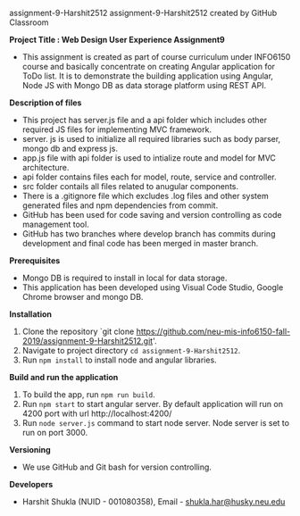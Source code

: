 assignment-9-Harshit2512
assignment-9-Harshit2512 created by GitHub Classroom

**Project Title : Web Design User Experience Assignment9**
- This assignment is created as part of course curriculum under INFO6150 course and basically concentrate on creating Angular application for ToDo list. It is to demonstrate the building application using Angular, Node JS with Mongo DB as data storage platform using REST API.

**Description of files**
- This project has server.js file and a api folder which includes other required JS files for implementing MVC framework.
- server. js is used to initialize all required libraries such as body parser, mongo db and express js.
- app.js file with api folder is used to intialize route and model for MVC architecture.
- api folder contains files each for model, route, service and controller.
- src folder contails all files related to anugular components.
- There is a .gitignore file which excludes .log files and other system generated files and npm dependencies from commit.
- GitHub has been used for code saving and version controlling as code management tool.
- GitHub has two branches where develop branch has commits during development and final code has been merged in master branch.

**Prerequisites**
- Mongo DB is required to install in local for data storage.
- This application has been developed using Visual Code Studio, Google Chrome browser and mongo DB.

**Installation**
1. Clone the repository `git clone https://github.com/neu-mis-info6150-fall-2019/assignment-9-Harshit2512.git'.
2. Navigate to project directory `cd assignment-9-Harshit2512`.
3. Run `npm install` to install node and angular libraries.


**Build and run the application**
1. To build the app, run `npm run build`.
2. Run `npm start` to start angular server. By default application will run on 4200 port with url http://localhost:4200/
3. Run `node server.js` command to start node server. Node server is set to run on port 3000.
  
**Versioning**
- We use GitHub and Git bash for version controlling.

**Developers**
- Harshit Shukla (NUID - 001080358), Email - shukla.har@husky.neu.edu








